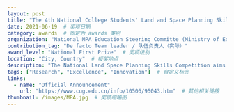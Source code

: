 ```yaml
---
layout: post
title: "The 4th National College Students' Land and Space Planning Skills Competition"  # 奖项名称
date: 2021-06-19  # 奖项日期
category: awards  # 固定为 awards 类别
organization: "National MPA Education Steering Committe (Ministry of Education of China) / Joint Conference of Deans (Department Heads) of Land Resources Management in Chinese Universities / Land Planning Branch of China Land Society"  # 授奖单位
contribution_tag: "De facto Team leader / 队伍负责人（实际）"
award_level: "National First Prize"  # 奖项级别
location: "City, Country"  # 授奖地点
description: "The National Land Space Planning Skills Competition aims to foster multidisciplinary planning talents, inspire innovation, and support China's ecological and rural revitalization goals."  # 奖项简要描述
tags: ["Research", "Excellence", "Innovation"]  # 自定义标签
links:
  - name: "Official Announcement"
    url: "https://www.cug.edu.cn/info/10506/95043.htm"  # 其他相关链接
thumbnail: /images/MPA.jpg  # 奖项缩略图
---
```

